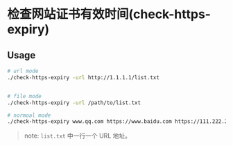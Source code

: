 # 检查网站证书有效时间(check-https-expiry)

## Usage

```bash
# url mode
./check-https-expiry -url http://1.1.1.1/list.txt


# file mode
./check-https-expiry -url /path/to/list.txt

# normoal mode
./check-https-expiry www.qq.com https://www.baidu.com https://111.222.222.111:8443
```

> note: `list.txt` 中一行一个 URL 地址。
